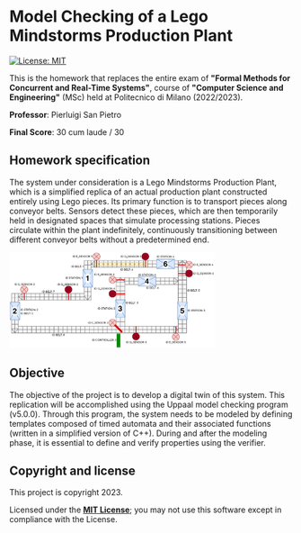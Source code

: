 <h1>Model Checking of a Lego Mindstorms Production Plant</h1>

[![License: MIT][license-image]][license]

This is the homework that replaces the entire exam of **"Formal Methods for Concurrent and Real-Time Systems"**, course of **"Computer Science and Engineering"** (MSc) held at Politecnico di Milano (2022/2023).

**Professor**: Pierluigi San Pietro

**Final Score**: 30 cum laude / 30

<h2>Homework specification</h2>

The system under consideration is a Lego Mindstorms Production Plant, which is a simplified replica of an actual production plant constructed entirely using Lego pieces.
Its primary function is to transport pieces along conveyor belts.
Sensors detect these pieces, which are then temporarily held in designated spaces that simulate processing stations.
Pieces circulate within the plant indefinitely, continuously transitioning between different conveyor belts without a predetermined end.

<img alt="" src="readme-images/plant.png" height=170px/>

<h2>Objective</h2>

The objective of the project is to develop a digital twin of this system.
This replication will be accomplished using the Uppaal model checking program (v5.0.0).
Through this program, the system needs to be modeled by defining templates composed of timed automata and their associated functions (written in a simplified version of C++).
During and after the modeling phase, it is essential to define and verify properties using the verifier.

<h2>Copyright and license</h2>

This project is copyright 2023.

Licensed under the **[MIT License][license]**; you may not use this software except in compliance with the License.

[license]: https://github.com/christian-confalonieri/Formal-Methods-for-Concurrent-and-Real-Time-Systems-2022-2023/blob/main/LICENSE
[license-image]: https://img.shields.io/badge/License-MIT-blue.svg
